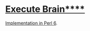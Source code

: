 [1]: http://rosettacode.org/wiki/Execute_Brain****

# [Execute Brain****][1]

[Implementation in Perl 6](http://rosettacode.org/wiki/Execute_Brain****/Perl_6).